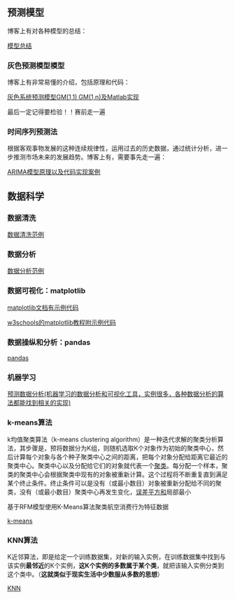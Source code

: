 ## 预测模型

博客上有对各种模型的总结：

[模型总结](https://blog.csdn.net/yijiantao/article/details/51142953)

### 灰色预测模型模型

博客上有非常易懂的介绍，包括原理和代码：

[灰色系统预测模型GM(1,1),GM(1,n)及Matlab实现](https://blog.csdn.net/fengzhimohan/article/details/77540011)

最后一定记得要检验！！赛前走一遍

### 时间序列预测法

根据客观事物发展的这种连续规律性，运用过去的历史数据，通过统计分析，进一步推测市场未来的发展趋势。博客上有，需要事先走一遍：

[ARIMA模型原理以及代码实现案例](https://www.cnblogs.com/ylxn/p/10750642.html)



## 数据科学

### 数据清洗

[数据清洗范例](file:///D:/OneDrive/Desktop/MCM/model/data%20cleaning.html)

### 数据分析

[数据分析范例](file:///D:/OneDrive/Desktop/MCM/model/data%20analytics.html)

### 数据可视化：matplotlib

[matplotlib文档有示例代码](https://matplotlib.org/gallery/index.html)

[w3schools的matplotlib教程附示例代码](https://www.w3schools.com/python/matplotlib_pyplot.asp)

### 数据操纵和分析：pandas

[pandas](https://pandas.pydata.org/docs/user_guide/index.html)

### 机器学习

[预测数据分析(机器学习的数据分析和可视化工具，实例很多，各种数据分析的算法都能找到相关的实现)](https://scikit-learn.org/stable/)

### k-means算法

k均值聚类算法（k-means clustering algorithm）是一种迭代求解的聚类分析算法，其步骤是，预将数据分为K组，则随机选取K个对象作为初始的聚类中心，然后计算每个对象与各个种子聚类中心之间的距离，把每个对象分配给距离它最近的聚类中心。聚类中心以及分配给它们的对象就代表一个[聚类](https://baike.baidu.com/item/%E8%81%9A%E7%B1%BB/593695)。每分配一个样本，聚类的聚类中心会根据聚类中现有的对象被重新计算。这个过程将不断重复直到满足某个终止条件。终止条件可以是没有（或最小数目）对象被重新分配给不同的聚类，没有（或最小数目）聚类中心再发生变化，[误差](https://baike.baidu.com/item/%E8%AF%AF%E5%B7%AE/738024)[平方和](https://baike.baidu.com/item/%E5%B9%B3%E6%96%B9%E5%92%8C/783894)局部最小

基于RFM模型使用K-Means算法聚类航空消费行为特征数据

[k-means](file:///D:/OneDrive/Desktop/MCM/model/K-Means.html)

### KNN算法

K近邻算法，即是给定一个训练数据集，对新的输入实例，在训练数据集中找到与该实例**最邻近**的K个实例，**这K个实例的多数属于某个类**，就把该输入实例分类到这个类中。（**这就类似于现实生活中少数服从多数的思想**）

[KNN](file:///D:/OneDrive/Desktop/MCM/model/KNN.html)